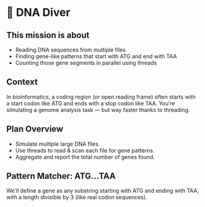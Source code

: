 # 🧬 DNA Diver
This mission is about
---
- Reading DNA sequences from multiple files
- Finding gene-like patterns that start with ATG and end with TAA
- Counting those gene segments in parallel using threads

Context
---
In bioinformatics, a coding region (or open reading frame) often starts with a start codon like ATG and ends with a stop codon like TAA. You’re simulating a genome analysis task — but way faster thanks to threading.

Plan Overview
---
- Simulate multiple large DNA files.
- Use threads to read & scan each file for gene patterns.
- Aggregate and report the total number of genes found.

Pattern Matcher: ATG...TAA
---
We'll define a gene as any substring starting with ATG and ending with TAA, with a length divisible by 3 (like real codon sequences).